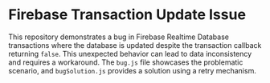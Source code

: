 # Firebase Transaction Update Issue

This repository demonstrates a bug in Firebase Realtime Database transactions where the database is updated despite the transaction callback returning `false`.  This unexpected behavior can lead to data inconsistency and requires a workaround. The `bug.js` file showcases the problematic scenario, and `bugSolution.js` provides a solution using a retry mechanism.